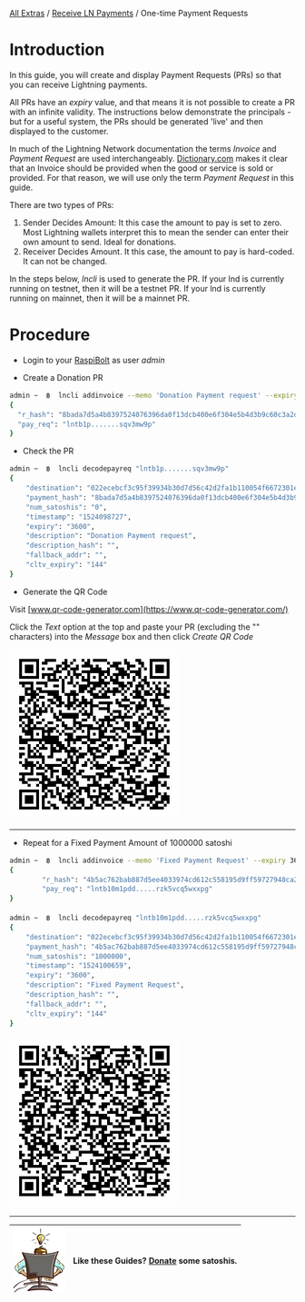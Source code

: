 [All Extras](README.md) / [Receive LN Payments](README.md#receive-ln-payments) / One-time Payment Requests

# Introduction #
In this guide, you will create and display Payment Requests (PRs) so that you can receive Lightning payments.

All PRs have an *expiry* value, and that means it is not possible to create a PR with an infinite validity. The instructions below demonstrate the principals - but for a useful system, the PRs should be generated 'live' and then displayed to the customer.

In much of the Lightning Network documentation the terms *Invoice* and *Payment Request* are used interchangeably. [Dictionary.com](http://www.dictionary.com/browse/invoice) makes it clear that an Invoice should be provided when the good or service is sold or provided. For that reason, we will use only the term *Payment Request* in this guide.

There are two types of PRs:

1. Sender Decides Amount: It this case the amount to pay is set to zero. Most Lightning wallets interpret this to mean the sender can enter their own amount to send. Ideal for donations.
1. Receiver Decides Amount. It this case, the amount to pay is hard-coded. It can not be changed. 

In the steps below, *lncli* is used to generate the PR. If your lnd is currently running on testnet, then it will be a testnet PR. If your lnd is currently running on mainnet, then it will be a mainnet PR.

# Procedure #

* Login to your [RaspiBolt](https://github.com/Stadicus/guides/blob/master/raspibolt/README.md) as user *admin*

* Create a Donation PR 
```bash
admin ~  ฿  lncli addinvoice --memo 'Donation Payment request' --expiry 3600
{
  "r_hash": "8bada7d5a4b8397524076396da0f13dcb400e6f304e5b4d3b9c60c3a2dbbd7c7",
  "pay_req": "lntb1p.......sqv3mw9p"
}
```
* Check the PR
```bash
admin ~  ฿  lncli decodepayreq "lntb1p.......sqv3mw9p"
{
    "destination": "022ecebcf3c95f39934b30d7d56c42d2fa1b110054f6672301ecdb56c5941020d4",
    "payment_hash": "8bada7d5a4b8397524076396da0f13dcb400e6f304e5b4d3b9c60c3a2dbbd7c7",
    "num_satoshis": "0",
    "timestamp": "1524098727",
    "expiry": "3600",
    "description": "Donation Payment request",
    "description_hash": "",
    "fallback_addr": "",
    "cltv_expiry": "144"
}
```
* Generate the QR Code

Visit [www.qr-code-generator.com](https://www.qr-code-generator.com/)

Click the *Text* option at the top and paste your PR (excluding the "" characters) into the *Message* box and then click *Create QR Code*

![QR Code](images/RBE-04-LN-QR.png)

---

* Repeat for a Fixed Payment Amount of 1000000 satoshi

```bash
admin ~  ฿  lncli addinvoice --memo 'Fixed Payment Request' --expiry 3600 --amt 1000000
{
        "r_hash": "4b5ac762bab887d5ee4033974cd612c558195d9ff59727948ca2b046189907e4",
        "pay_req": "lntb10m1pdd.....rzk5vcq5wxxpg"
}

admin ~  ฿  lncli decodepayreq "lntb10m1pdd.....rzk5vcq5wxxpg"
{
    "destination": "022ecebcf3c95f39934b30d7d56c42d2fa1b110054f6672301ecdb56c5941020d4",
    "payment_hash": "4b5ac762bab887d5ee4033974cd612c558195d9ff59727948ca2b046189907e4",
    "num_satoshis": "1000000",
    "timestamp": "1524100659",
    "expiry": "3600",
    "description": "Fixed Payment Request",
    "description_hash": "",
    "fallback_addr": "",
    "cltv_expiry": "144"
}

```
![QR Code](images/RBE-04-LN-QR_fixed.png)

---

|![Busy Programmer](images/RaspiBoltBusy.jpg)|Like these Guides? [Donate](RBE_donate.md) some satoshis.|
|--|--|



